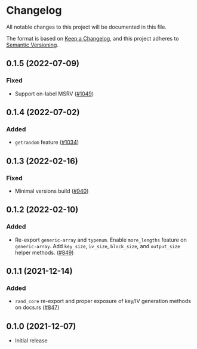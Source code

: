 # Changelog

All notable changes to this project will be documented in this file.

The format is based on [Keep a Changelog](https://keepachangelog.com/en/1.0.0/),
and this project adheres to [Semantic Versioning](https://semver.org/spec/v2.0.0.html).

## 0.1.5 (2022-07-09)
### Fixed
- Support on-label MSRV ([#1049])

[#1049]: https://github.com/RustCrypto/traits/pull/1049

## 0.1.4 (2022-07-02)
### Added
- `getrandom` feature ([#1034])

[#1034]: https://github.com/RustCrypto/traits/pull/1034

## 0.1.3 (2022-02-16)
### Fixed
- Minimal versions build ([#940])

[#940]: https://github.com/RustCrypto/traits/pull/940

## 0.1.2 (2022-02-10)
### Added
- Re-export `generic-array` and `typenum`. Enable `more_lengths` feature on
`generic-array`.  Add `key_size`, `iv_size`, `block_size`, and `output_size`
helper methods. ([#849])

[#849]: https://github.com/RustCrypto/traits/pull/849

## 0.1.1 (2021-12-14)
### Added
- `rand_core` re-export and proper exposure of key/IV generation methods on docs.rs ([#847])

[#847]: https://github.com/RustCrypto/traits/pull/847

## 0.1.0 (2021-12-07)
- Initial release
